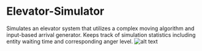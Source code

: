 # Elevator-Simulator
Simulates an elevator system that utilizes a complex moving algorithm and input-based arrival generator. 
Keeps track of simulation statistics including entity waiting time and corresponding anger level.
![alt text](https://github.com/9naama/Elevator-Simulators/Elevator-screen-shot.png)
